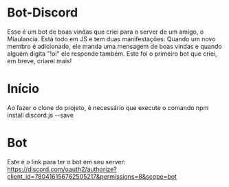 # Bot-Discord
Esse é um bot de boas vindas que criei para o server de um amigo, o Miaulancia. Está todo em JS e tem duas manifestações: Quando um novo membro é adicionado, ele manda uma mensagem de boas vindas e quando alguém digita "!oi" ele responde também. Este foi o primeiro bot que criei, em breve, criarei mais!

# Início
Ao fazer o clone do projeto, é necessário que execute o comando npm install discord.js --save

# Bot
Este é o link para ter o bot em seu server: https://discord.com/oauth2/authorize?client_id=780416156762505217&permissions=8&scope=bot